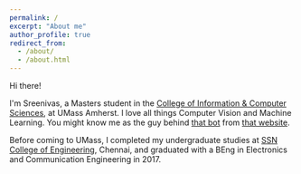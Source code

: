```yaml
---
permalink: /
excerpt: "About me"
author_profile: true
redirect_from: 
  - /about/
  - /about.html
---
```


Hi there! 

I'm Sreenivas, a Masters student in the [College of Information & Computer Sciences](https://www.cics.umass.edu/), at UMass Amherst. I love all things Computer Vision and Machine Learning. You might know me as the guy behind [that bot](http://reddit.com/u/riskyclickerbot) from [that website](http://reddit.com).

Before coming to UMass, I completed my undergraduate studies at [SSN College of Engineering](http://www.ssn.edu.in/), Chennai, and graduated with a BEng in Electronics and Communication Engineering in 2017.


